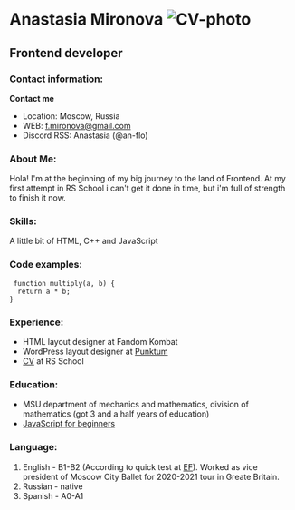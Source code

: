 # Anastasia Mironova ![CV-photo](https://i.ibb.co/2SLrB0F/CV-photo-4.jpg "Anastasia Mironova")
## Frontend developer

### Contact information:
 **Contact me**
* Location: Moscow, Russia
* WEB:  f.mironova@gmail.com 
* Discord RSS: Anastasia (@an-flo) 

### About Me:
Hola! I'm at the beginning of my big journey to the land of Frontend. At my first attempt in RS School i can't get it done in time, but i'm full of strength to finish it now.

### Skills:
A little bit of HTML, C++ and JavaScript

### Code examples:
```JS
 function multiply(a, b) {
  return a * b;
}
```

### Experience:
* HTML layout designer at Fandom Kombat
* WordPress layout designer at [Punktum](http://punktum.ru/ "Punktum")
* [CV](https://an-flo.github.io/rsschool-cv/cv "CV") at RS School

### Education:
* MSU department of mechanics and mathematics, division of mathematics (got 3 and a half years of education)
* [JavaScript for beginners](https://code-basics.com/ru/languages/javascript "JavaScript")

### Language:
1. English - B1-B2 (According to quick test at [EF](https://www.efset.org/ "EF")). Worked as vice president of Moscow City Ballet for 2020-2021 tour in Greate Britain.
2. Russian - native
3. Spanish - A0-A1